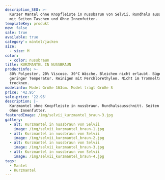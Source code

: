 ```yaml
---
description_SEO: >-
  Kurzer Mantel ohne Knopfleiste in nussbarun von Selvii. Rundhals ausschnitt
  mit Seiten Taschen und Ohne Innenfutter.
templateKey: produkt
new: false
sale: true
available: true
category': mäntel/jacken
size:
  - size: M
color:
  - color: nussbraun
title: KURZMANTEL IN NUSSBRAUN
productinfo: >-
  80% Polyester, 20% Viscose. 30°C Wäsche. Bleichen nicht erlaubt. Bügeln mit
  geringer Temperatur. Reinigen mit Perchlorethylen. Nicht im Trommeltrockner
  trocknen.
modelinfo: Model Größe 163cm. Model trägt Größe S
price: '42.95'
sale-price: '22.95'
description: |-
  Kurzmantel ohne Knopfleiste in nussbraun. Rundhalsausschnitt. Seiten Taschen.
  Ohne Innenfutter.
featuredImage: /img/selvii_kurzmantel_braun-3.jpg
gallery:
  - alt: Kurzmantel in nussbraun von Selvii
    image: /img/selvii_kurzmantel_braun-1.jpg
  - alt: Kurzmantel in nussbraun von Selvii
    image: /img/selvii_kurzmantel_braun-2.jpg
  - alt: Kurzmantel in nussbraun von Selvii
    image: /img/selvii_kurzmantel_braun-3.jpg
  - alt: Kurzmantel in nussbraun von Selvii
    image: /img/selvii_kurzmantel_braun-4.jpg
tags:
  - Mantel
  - Kurzmantel
---
```


